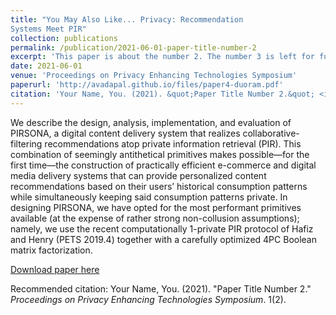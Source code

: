 ```yaml
---
title: "You May Also Like... Privacy: Recommendation
Systems Meet PIR"
collection: publications
permalink: /publication/2021-06-01-paper-title-number-2
excerpt: 'This paper is about the number 2. The number 3 is left for future work.'
date: 2021-06-01
venue: 'Proceedings on Privacy Enhancing Technologies Symposium'
paperurl: 'http://avadapal.github.io/files/paper4-duoram.pdf'
citation: 'Your Name, You. (2021). &quot;Paper Title Number 2.&quot; <i>Proceedings on Privacy Enhancing Technologies Symposium</i>. 1(2).'
---
```

We describe the design, analysis, implementation, and evaluation of PIRSONA, a digital content delivery system that realizes collaborative-filtering recommendations atop private information retrieval (PIR). This combination of seemingly antithetical primitives makes possible—for the first time—the construction of practically efficient e-commerce and digital media delivery systems that can provide personalized content recommendations based on their users’ historical consumption patterns while simultaneously keeping said consumption patterns private. In designing PIRSONA, we
have opted for the most performant primitives available (at the expense of rather strong non-collusion assumptions); namely, we use the recent computationally 1-private PIR protocol of Hafiz and Henry (PETS 2019.4) together with a carefully optimized 4PC Boolean matrix factorization.

[Download paper here]('http://avadapal.github.io/files/paper4-duoram.pdf')

Recommended citation: Your Name, You. (2021). "Paper Title Number 2." <i>Proceedings on Privacy Enhancing Technologies Symposium</i>. 1(2).